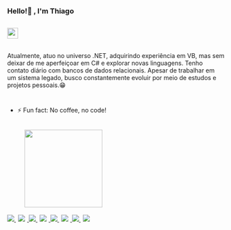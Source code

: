 ### Hello!👋 , I'm Thiago
##
<div class ="contact">
    <a href= "https://www.linkedin.com/in/thiago-alves06/">
    <img  height="25em" src="https://img.shields.io/badge/Thiago Alves-0077B5?style=badge&logo=linkedin&logoColor=white"/></a>
 </div>
 <br />
 
Atualmente, atuo no universo .NET, adquirindo experiência em VB, mas sem deixar de me aperfeiçoar em C# e explorar novas linguagens. Tenho contato diário com bancos de dados relacionais. Apesar de trabalhar em um sistema legado, busco constantemente evoluir por meio de estudos e projetos pessoais.😁
#

- ⚡ Fun fact: No coffee, no code!

<br />
<div class="stats">  
    <a href="https://beacon.ai/ThiagoAlvesDev">
    <!--<img height="180em" src="https://github-readme-stats.vercel.app/api?username=ThiagoAlvesDev&show_icons=false&theme=dark&include_all_commits=true&count_private=true"/>!-->
    <img height="180em" hspace="40" src="https://github-readme-stats.vercel.app/api/top-langs/?username=ThiagoAlvesDev&layout=compact&langs_count=16&theme=dark"/>       
</div>
<br />
<div class= "skills">
    <img src="https://img.shields.io/badge/HTML5-E34F26?style=badge&logo=html5&logoColor=white" />
    <img hspace= "5" src="https://img.shields.io/badge/JavaScript-F7DF1E?style=badge&logo=javascript&logoColor=black"/>
    <img  src="https://img.shields.io/badge/CSS3-1572B6?style=badge&logo=css3&logoColor=white"/>
    <img hspace="5" src="https://img.shields.io/badge/PHP-777BB4?style=badge&logo=php&logoColor=white"/>
    <img src="https://img.shields.io/badge/.NET-5C2D91?style=badge&logo=.net&logoColor=white"/>
    <img hspace="5" src= "https://img.shields.io/badge/C%23-239120?style=badge&logo=c-sharp&logoColor=white"/>
    <img src="https://img.shields.io/badge/Vue.js-35495E?style=badge&logo=vue.js&logoColor=4FC08D"/>
    <img hspace="5" src= "https://img.shields.io/badge/MongoDB-4EA94B?style=badge&logo=mongodb&logoColor=white"/>

</div>
 

